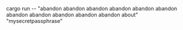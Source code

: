 cargo run -- "abandon abandon abandon abandon abandon abandon abandon abandon abandon abandon abandon about" "mysecretpassphrase"
